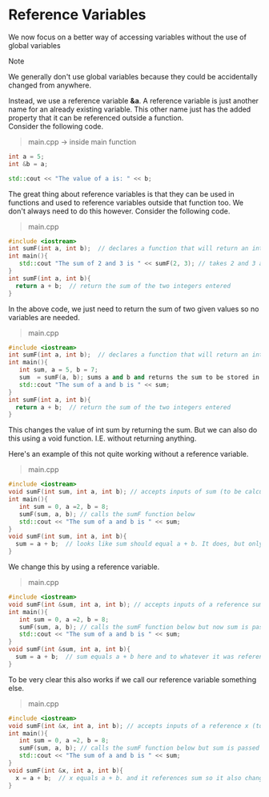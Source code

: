 # Reference Variables

We now focus on a better way of accessing variables without the use of global variables 

> [!NOTE]
> We generally don't use global variables because they could be accidentally changed from anywhere. 

Instead, we use a reference variable **&a**. A reference variable is just another name for an already existing variable. This other name just has the added property that it can be referenced outside a function.  
Consider the following code. 

> main.cpp -> inside main function

```cpp
int a = 5;
int &b = a; 

std::cout << "The value of a is: " << b; 
```

The great thing about reference variables is that they can be used in functions and used to reference variables outside that function too.
We don't always need to do this however.
Consider the following code. 

> main.cpp

```cpp
#include <iostream>
int sumF(int a, int b);  // declares a function that will return an integer and accept two integers a and b
int main(){
   std::cout "The sum of 2 and 3 is " << sumF(2, 3); // takes 2 and 3 and passes it to the function to work with
}
int sumF(int a, int b){
  return a + b;  // return the sum of the two integers entered
}
```
In the above code, we just need to return the sum of two given values so no variables are needed.

> main.cpp

```cpp
#include <iostream>
int sumF(int a, int b);  // declares a function that will return an integer and accept two integers a and b
int main(){
   int sum, a = 5, b = 7;
   sum  = sumF(a, b); sums a and b and returns the sum to be stored in 'sum'
   std::cout "The sum of a and b is " << sum;
}
int sumF(int a, int b){
  return a + b;  // return the sum of the two integers entered
}
```

This changes the value of int sum by returning the sum. But we can also do this using a void function. I.E. without returning anything. 

Here's an example of this not quite working without a reference variable.
> main.cpp

```cpp
#include <iostream>
void sumF(int sum, int a, int b); // accepts inputs of sum (to be calculated) and a and b
int main(){
   int sum = 0, a =2, b = 8;
   sumF(sum, a, b); // calls the sumF function below
   std::cout << "The sum of a and b is " << sum; 
}
void sumF(int sum, int a, int b){ 
  sum = a + b;  // looks like sum should equal a + b. It does, but only inside this function. 
}
```

We change this by using a reference variable. 


> main.cpp

```cpp
#include <iostream>
void sumF(int &sum, int a, int b); // accepts inputs of a reference sum (to be calculated) and a and b
int main(){
   int sum = 0, a =2, b = 8;
   sumF(sum, a, b); // calls the sumF function below but now sum is passed as a reference
   std::cout << "The sum of a and b is " << sum; 
}
void sumF(int &sum, int a, int b){ 
  sum = a + b;  // sum equals a + b here and to whatever it was referencing ... i.e. the sum in the main function
}
```

To be very clear this also works if we call our reference variable something else. 

> main.cpp

```cpp
#include <iostream>
void sumF(int &x, int a, int b); // accepts inputs of a reference x (to be calculated) and a and b
int main(){
   int sum = 0, a =2, b = 8;
   sumF(sum, a, b); // calls the sumF function below but sum is passed as a reference by using x as it's reference
   std::cout << "The sum of a and b is " << sum; 
}
void sumF(int &x, int a, int b){ 
  x = a + b;  // x equals a + b. and it references sum so it also changes sum
}
```

